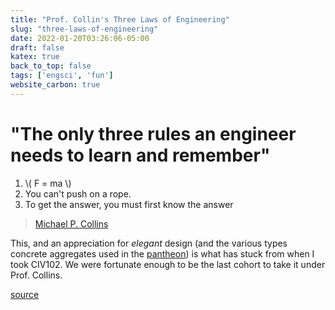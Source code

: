 ```yaml
---
title: "Prof. Collin's Three Laws of Engineering"
slug: "three-laws-of-engineering"
date: 2022-01-20T03:26:06-05:00
draft: false
katex: true
back_to_top: false
tags: ['engsci', 'fun']
website_carbon: true
---
```



# "The only three rules an engineer needs to learn and remember"

1. \\( F = ma \\)
2. You can't push on a rope.
3. To get the answer, you must first know the answer

> [Michael P. Collins](https://civmin.utoronto.ca/home/about-us/directory/professors/michael-collins/)  


This, and an appreciation for *elegant* design (and the various types concrete aggregates used in the [pantheon](https://en.wikipedia.org/wiki/Pantheon,_Rome)) is what has stuck from when I took CIV102.
We were fortunate enough to be the last cohort to take it under Prof. Collins.



[source](https://skulepedia.ca/wiki/Three_Rules_of_Engineering)








